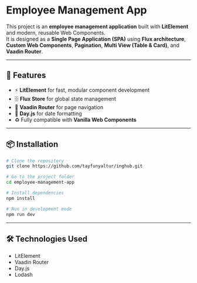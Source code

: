 # Employee Management App

This project is an **employee management application** built with **LitElement** and modern, reusable Web Components.  
It is designed as a **Single Page Application (SPA)** using **Flux architecture**, **Custom Web Components**, **Pagination**, **Multi View (Table & Card)**, and **Vaadin Router**.

---

## 🚀 Features

- ⚡ **LitElement** for fast, modular component development
- 🗄 **Flux Store** for global state management
- 🔀 **Vaadin Router** for page navigation
- 📅 **Day.js** for date formatting
- ♻ Fully compatible with **Vanilla Web Components**

---

## 📦 Installation

```bash
# Clone the repository
git clone https://github.com/tayfunyaltur/inghub.git

# Go to the project folder
cd employee-management-app

# Install dependencies
npm install

# Run in development mode
npm run dev
```

---

## 🛠️ Technologies Used

- LitElement
- Vaadin Router
- Day.js
- Lodash
